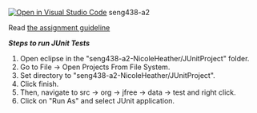 [![Open in Visual Studio Code](https://classroom.github.com/assets/open-in-vscode-718a45dd9cf7e7f842a935f5ebbe5719a5e09af4491e668f4dbf3b35d5cca122.svg)](https://classroom.github.com/online_ide?assignment_repo_id=13760340&assignment_repo_type=AssignmentRepo)
seng438-a2

Read [the assignment guideline](seng438-a2.md) 

***Steps to run JUnit Tests***
1. Open eclipse in the "seng438-a2-NicoleHeather/JUnitProject" folder.
2. Go to File -> Open Projects From File System.
3. Set directory to "seng438-a2-NicoleHeather/JUnitProject".
4. Click finish.
5. Then, navigate to src -> org -> jfree -> data -> test and right click.
6. Click on "Run As" and select JUnit application.

